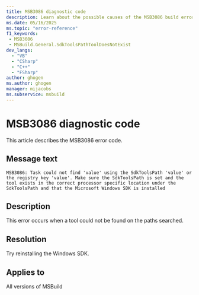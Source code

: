```yaml
---
title: MSB3086 diagnostic code
description: Learn about the possible causes of the MSB3086 build error and get troubleshooting tips.
ms.date: 05/16/2025
ms.topic: "error-reference"
f1_keywords:
 - MSB3086
 - MSBuild.General.SdkToolsPathToolDoesNotExist
dev_langs:
  - "VB"
  - "CSharp"
  - "C++"
  - "FSharp"
author: ghogen
ms.author: ghogen
manager: mijacobs
ms.subservice: msbuild
---
```

# MSB3086 diagnostic code

<!-- :::ErrorDefinitionDescription::: -->
<!-- :::editable-content name="introDescription"::: -->
This article describes the MSB3086 error code.
<!-- :::editable-content-end::: -->

## Message text

<!-- :::editable-content name="messageText"::: -->
`MSB3086: Task could not find 'value' using the SdkToolsPath 'value' or the registry key 'value'. Make sure the SdkToolsPath is set and the tool exists in the correct processor specific location under the SdkToolsPath and that the Microsoft Windows SDK is installed`
<!-- :::editable-content-end::: -->
<!-- MSB3086: Task could not find "{0}" using the SdkToolsPath "{1}" or the registry key "{2}". Make sure the SdkToolsPath is set and the tool exists in the correct processor specific location under the SdkToolsPath and that the Microsoft Windows SDK is installed -->

<!-- :::editable-content name="postOutputDescription"::: -->
## Description

This error occurs when a tool could not be found on the paths searched. 

## Resolution

Try reinstalling the Windows SDK.
<!-- :::editable-content-end::: -->
<!-- :::ErrorDefinitionDescription-end::: -->

## Applies to

All versions of MSBuild